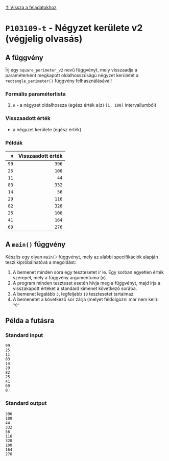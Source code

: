 
[↑ Vissza a feladatokhoz](./README.md)

# `P103109-t` - Négyzet kerülete v2 (végjelig olvasás)

## A függvény

Írj egy `square_perimeter_v2` nevű függvényt, mely visszaadja a paraméterként megkapott oldalhosszúságú négyzet kerületét a `rectangle_perimeter()` függvény felhasználásával!

### Formális paraméterlista

1. `n` - a négyzet oldalhossza (egész érték a(z) `[1, 100]` intervallumból)

### Visszaadott érték

* a négyzet kerülete (egész érték)

### Példák

| `n` | Visszaadott érték | 
| ---: | --: | 
| `99` | `396` | 
| `25` | `100` | 
| `11` | `44` | 
| `83` | `332` | 
| `14` | `56` | 
| `29` | `116` | 
| `82` | `328` | 
| `25` | `100` | 
| `41` | `164` | 
| `69` | `276` | 

## A `main()` függvény

Készíts egy olyan `main()` függvényt, mely az alábbi specifikációk alapján teszi kipróbálhatóvá a megoldást:

1. A bemenet minden sora egy tesztesetet ír le. Egy sorban egyetlen érték szerepel, mely a függvény argumentuma (`n`).
1. A program minden teszteset esetén hívja meg a függvényt, majd írja a visszakapott értéket a standard kimenet következő sorába.
1. A bemenet legalább `3`, legfeljebb `10` tesztesetet tartalmaz.
1. A bemenetet a következő sor zárja (melyet feldolgozni már nem kell): `"0"`

## Példa a futásra

### Standard input

```
99
25
11
83
14
29
82
25
41
69
0
```

### Standard output

```
396
100
44
332
56
116
328
100
164
276
```